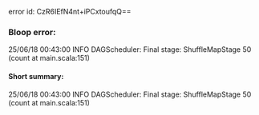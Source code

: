 error id: CzR6IEfN4nt+iPCxtoufqQ==
### Bloop error:

25/06/18 00:43:00 INFO DAGScheduler: Final stage: ShuffleMapStage 50 (count at main.scala:151)
#### Short summary: 

25/06/18 00:43:00 INFO DAGScheduler: Final stage: ShuffleMapStage 50 (count at main.scala:151)